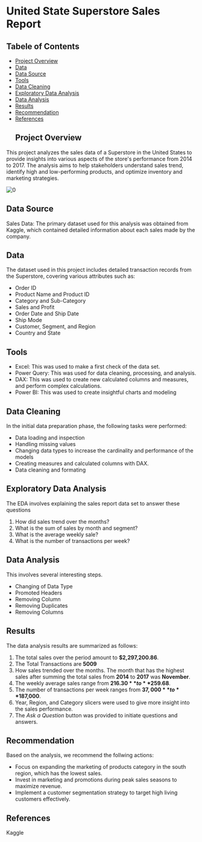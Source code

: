 # United State Superstore Sales Report
## Tabele of Contents
- [Project Overview](#project-overview)
- [Data](#data)
- [Data Source](#data-source)
- [Tools](#tools)
- [Data Cleaning](#data-cleaning)
- [Exploratory Data Analysis](#exploratory-data-analysis)
- [Data Analysis](#data-analysis)
- [Results](#results)
- [Recommendation](#recommendation)
- [References](#references)
  ## Project Overview
This project analyzes the sales data of a Superstore in the United States to provide insights into various aspects of the store's performance from 2014 to 2017. The analysis aims to help stakeholders understand sales trend, identify high and low-performing products, and optimize inventory and marketing strategies.

![0](https://github.com/Adedolapo10/United-State-Superstore/assets/170622289/d42fdb80-b120-48a1-8158-8efb3028698d)

## Data Source
Sales Data: The primary dataset used for this analysis was obtained from Kaggle, which contained detailed information about each sales made by the company. 
## Data
The dataset used in this project includes detailed transaction records from the Superstore, covering various attributes such as:
- Order ID
- Product Name and Product ID
- Category and Sub-Category
- Sales and Profit
- Order Date and Ship Date
- Ship Mode
- Customer, Segment, and Region
- Country and State
## Tools
- Excel: This was used to  make a first check of the data set. 
- Power Query: This was used for data cleaning, processing, and analysis.
- DAX: This was used to create new calculated columns and measures, and perform complex calculations. 
- Power BI: This was used to create insightful charts and modeling 
## Data Cleaning 
In the initial data preparation phase, the following tasks were performed: 
- Data loading and inspection
- Handling missing values
- Changing data types to increase the cardinality and performance of the models 
- Creating measures and calculated columns with DAX.
- Data cleaning and formating

## Exploratory Data Analysis 
The EDA involves explaining the sales report data set to answer these questions 

1. How did sales trend over the months? 
2. What is the sum of sales by month and segment?
3. What is the average weekly sale? 
4. What is the number of transactions per week?
 ## Data Analysis
This involves several interesting steps. 
- Changing of Data Type 
- Promoted Headers
- Removing Column
- Removing Duplicates 
- Removing Columns 
## Results
The data analysis results are summarized as follows:
1. The total sales over the period amount to **$2,297,200.86**. 
2. The Total Transactions are **5009**
3. How sales trended over the months. The month that has the highest sales after summing the total sales from **2014** to **2017** was **November**.
4. The weekly average sales range from **$216.30** to **$259.68**.
5. The number of transactions per week ranges from **$37,000** to **$187,000**.
6. Year, Region, and Category slicers were used to give more insight into the sales performance.
7. The *Ask a Question* button was provided to initiate questions and answers.
## Recommendation
Based on the analysis, we recommend the follwing actions: 
- Focus on expanding the marketing of products category in the south region, which has the lowest sales.
- Invest in marketing and promotions during peak sales seasons to maximize revenue.
- Implement a customer segmentation strategy to target high living customers effectively.
 ## References
 Kaggle
